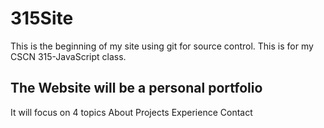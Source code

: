 # 315Site

This is the beginning of my site using git for source control. This is for my CSCN 315-JavaScript class.

## The Website will be a personal portfolio

It will focus on 4 topics
About
Projects
Experience
Contact
